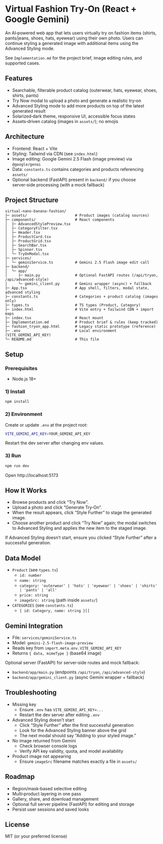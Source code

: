 # Virtual Fashion Try‑On (React + Google Gemini)

An AI‑powered web app that lets users virtually try on fashion items (shirts, pants/jeans, shoes, hats, eyewear) using their own photo. Users can continue styling a generated image with additional items using the Advanced Styling mode.

See `Implementation.md` for the project brief, image editing rules, and supported cases.

## Features
- Searchable, filterable product catalog (outerwear, hats, eyewear, shoes, shirts, pants)
- Try Now modal to upload a photo and generate a realistic try‑on
- Advanced Styling mode to add more products on top of the latest generated result
- Solarized‑dark theme, responsive UI, accessible focus states
- Assets‑driven catalog (images in `assets/`); no emojis

## Architecture
- Frontend: React + Vite
- Styling: Tailwind via CDN (see `index.html`)
- Image editing: Google Gemini 2.5 Flash (image preview) via `@google/genai`
- Data: `constants.ts` contains categories and products referencing `assets/`
- Optional backend (FastAPI) present in `backend/` if you choose server‑side processing (with a mock fallback)

## Project Structure
```
virtual-nano-banana-fashion/
├─ assets/                      # Product images (catalog sources)
├─ components/                  # React components
│  ├─ AdvancedStylePreview.tsx
│  ├─ CategoryFilter.tsx
│  ├─ Header.tsx
│  ├─ ProductCard.tsx
│  ├─ ProductGrid.tsx
│  ├─ SearchBar.tsx
│  ├─ Spinner.tsx
│  └─ TryOnModal.tsx
├─ services/
│  └─ geminiService.ts          # Gemini 2.5 Flash image edit call
├─ backend/
│  └─ app/
│     ├─ main.py                # Optional FastAPI routes (/api/tryon, /api/advanced-style)
│     └─ gemini_client.py       # Gemini wrapper (async) + fallback
├─ App.tsx                      # App shell, filters, modal state, advanced styling
├─ constants.ts                 # Categories + product catalog (images only)
├─ types.ts                     # TS types (Product, Category)
├─ index.html                   # Vite entry + Tailwind CDN + import maps
├─ index.tsx                    # React mount
├─ Implementation.md            # Product brief & rules (keep tracked)
├─ fashion_tryon_app.html       # Legacy static prototype (reference)
├─ .env                         # Local environment (VITE_GEMINI_API_KEY)
└─ README.md                    # This file
```

## Setup
### Prerequisites
- Node.js 18+

### 1) Install
```bash
npm install
```

### 2) Environment
Create or update `.env` at the project root:
```bash
VITE_GEMINI_API_KEY=YOUR_GEMINI_API_KEY
```
Restart the dev server after changing env values.

### 3) Run
```bash
npm run dev
```
Open http://localhost:5173

## How It Works
- Browse products and click “Try Now”.
- Upload a photo and click “Generate Try‑On”.
- When the result appears, click “Style Further” to stage the generated image.
- Choose another product and click “Try Now” again; the modal switches to Advanced Styling and applies the new item to the staged image.

If Advanced Styling doesn’t start, ensure you clicked “Style Further” after a successful generation.

## Data Model
- `Product` (see `types.ts`)
  - `id: number`
  - `name: string`
  - `category: 'outerwear' | 'hats' | 'eyewear' | 'shoes' | 'shirts' | 'pants' | 'all'`
  - `price: string`
  - `imageSrc: string` (path inside `assets/`)
- `CATEGORIES` (see `constants.ts`)
  - `{ id: Category, name: string }[]`

## Gemini Integration
- File: `services/geminiService.ts`
- Model: `gemini-2.5-flash-image-preview`
- Reads key from `import.meta.env.VITE_GEMINI_API_KEY`
- Returns `{ data, mimeType }` (base64 image)

Optional server (FastAPI) for server‑side routes and mock fallback:
- `backend/app/main.py` (endpoints `/api/tryon`, `/api/advanced-style`)
- `backend/app/gemini_client.py` (async Gemini wrapper + fallback)

## Troubleshooting
- Missing key
  - Ensure `.env` has `VITE_GEMINI_API_KEY=...`
  - Restart the dev server after editing `.env`
- Advanced Styling doesn’t start
  - Click “Style Further” after the first successful generation
  - Look for the Advanced Styling banner above the grid
  - The next modal should say “Adding to your styled image.”
- No image returned from Gemini
  - Check browser console logs
  - Verify API key validity, quota, and model availability
- Product image not appearing
  - Ensure `imageSrc` filename matches exactly a file in `assets/`

## Roadmap
- Region/mask‑based selective editing
- Multi‑product layering in one pass
- Gallery, share, and download management
- Optional full server pipeline (FastAPI) for editing and storage
- Persist user sessions and saved looks

## License
MIT (or your preferred license)
